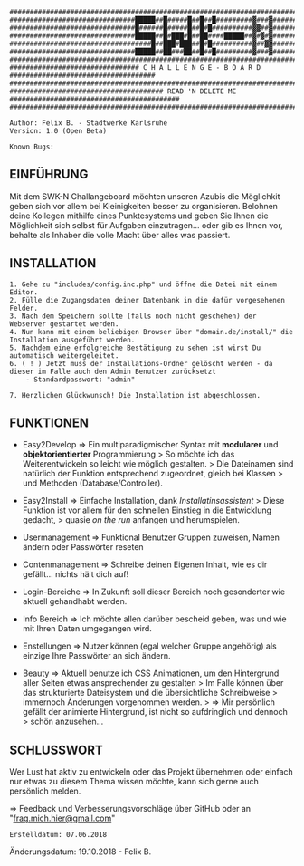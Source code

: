 
	###################################################################################################
	###############################█████##█#####█##█##█#########▓###▓##################################
	###############################█######█#####█##█#█##########▓▓##▓##################################
	###############################█████##█#███#█##██####█████##▓#▓#▓##################################
	###################################█##███#███##█#█##########▓##▓▓##################################
	###############################█████##██###██##█##█#########▓###▓##################################
	###################################################################################################
	################################ C H A L L E N G E - B O A R D ####################################
	###################################################################################################
	###################################### READ 'N DELETE ME ##########################################
	###################################################################################################
	
	Author: Felix B. - Stadtwerke Karlsruhe
	Version: 1.0 (Open Beta)
	
	Known Bugs:
	
	
	
##      EINFÜHRUNG
  Mit dem SWK-N Challangeboard möchten unseren Azubis die Möglichkit geben sich vor allem
  bei Kleinigkeiten besser zu organisieren.
  Belohnen deine Kollegen mithilfe eines Punktesystems und geben Sie Ihnen die Möglichkeit sich selbst für
  Aufgaben einzutragen... oder gib es Ihnen vor, behalte als Inhaber die volle Macht über alles was passiert.


##     INSTALLATION     	
	1. Gehe zu "includes/config.inc.php" und öffne die Datei mit einem Editor.
	2. Fülle die Zugangsdaten deiner Datenbank in die dafür vorgesehenen Felder.
	3. Nach dem Speichern sollte (falls noch nicht geschehen) der Webserver gestartet werden.
	4. Nun kann mit einem beliebigen Browser über "domain.de/install/" die Installation ausgeführt werden.
	5. Nachdem eine erfolgreiche Bestätigung zu sehen ist wirst Du automatisch weitergeleitet.
	6. ( ! ) Jetzt muss der Installations-Ordner gelöscht werden - da dieser im Falle auch den Admin Benutzer zurücksetzt
		- Standardpasswort: "admin"
	
	7. Herzlichen Glückwunsch! Die Installation ist abgeschlossen.
	
	
	
	
##       FUNKTIONEN       

- Easy2Develop        => Ein multiparadigmischer Syntax mit **modularer** und **objektorientierter** Programmierung 
				> So möchte ich das Weiterentwickeln so leicht wie möglich gestalten.
				> Die Dateinamen sind natürlich der Funktion entsprechend zugeordnet, gleich bei Klassen
				> und Methoden (Database/Controller).

- Easy2Install        => Einfache Installation, dank *Installatinsassistent*
				> Diese Funktion ist vor allem für den schnellen Einstieg in die Entwicklung gedacht,
				> quasie *on the run* anfangen und herumspielen. 
- Usermanagement      => Funktional Benutzer Gruppen zuweisen, Namen ändern oder Passwörter reseten
- Contenmanagement    => Schreibe deinen Eigenen Inhalt, wie es dir gefällt... nichts hält dich auf!
- Login-Bereiche      => In Zukunft soll dieser Bereich noch gesonderter wie aktuell gehandhabt werden.
- Info Bereich        => Ich möchte allen darüber bescheid geben, was und wie mit Ihren Daten umgegangen wird.
- Enstellungen        => Nutzer können (egal welcher Gruppe angehörig) als einzige Ihre Passwörter an sich ändern. 
- Beauty              => Aktuell benutze ich CSS Animationen, um den Hintergrund aller Seiten etwas ansprechender zu gestalten
                         	> Im Falle können über das strukturierte Dateisystem und die übersichtliche Schreibweise 					> immernoch Änderungen vorgenommen werden.
                          	> => Mir persönlich gefällt der animierte Hintergrund, ist nicht so aufdringlich und dennoch 					> schön anzusehen...

	
##     SCHLUSSWORT 
Wer Lust hat aktiv zu entwickeln oder das Projekt übernehmen oder einfach nur etwas zu diesem Thema wissen möchte, kann sich  gerne auch persönlich melden. 

  => Feedback und Verbesserungsvorschläge über GitHub oder an "frag.mich.hier@gmail.com"
	
	
	
	
	
	
	Erstelldatum: 07.06.2018
  Änderungsdatum: 19.10.2018 - Felix B.
